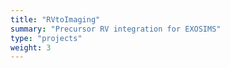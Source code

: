 ```yaml
---
title: "RVtoImaging"
summary: "Precursor RV integration for EXOSIMS"
type: "projects"
weight: 3
---
```



